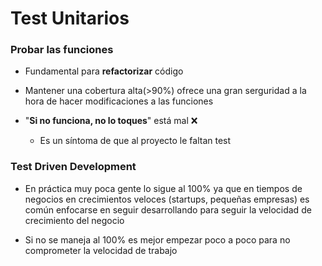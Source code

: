 # Test Unitarios

### Probar las funciones

+ Fundamental para **refactorizar** código

+ Mantener una cobertura alta(>90%) ofrece una gran serguridad a la hora de hacer modificaciones a las funciones

+ "**Si no funciona, no lo toques**" está mal ❌
    + Es un síntoma de que al proyecto le faltan test

### Test Driven Development

+ En práctica muy poca gente lo sigue al 100% ya que en tiempos de negocios en crecimientos veloces (startups, pequeñas empresas) es común enfocarse en seguir desarrollando para seguir la velocidad de crecimiento del negocio

+ Si no se maneja al 100% es mejor empezar poco a poco para no comprometer la velocidad de trabajo